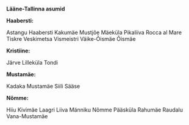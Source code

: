 
**Lääne-Tallinna asumid**


**Haabersti:**


Astangu
Haabersti
Kakumäe
Mustjõe
Mäeküla
Pikaliiva
Rocca al Mare
Tiskre
Veskimetsa
Vismeistri
Väike-Õismäe
Õismäe


**Kristiine:**

Järve
Lilleküla
Tondi

**Mustamäe:**

Kadaka
Mustamäe
Siili
Sääse

**Nõmme:**

Hiiu
Kivimäe
Laagri
Liiva
Männiku
Nõmme
Pääsküla
Rahumäe
Raudalu
Vana-Mustamäe
